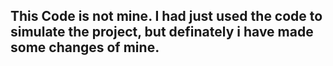 ## This Code is not mine. I had just used the code to simulate the project, but definately i have made some changes of mine.
